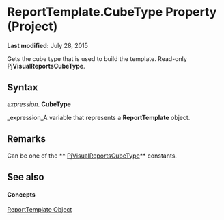 
# ReportTemplate.CubeType Property (Project)

 **Last modified:** July 28, 2015

Gets the cube type that is used to build the template. Read-only  **PjVisualReportsCubeType**.

## Syntax

 _expression_. **CubeType**

 _expression_A variable that represents a  **ReportTemplate** object.


## Remarks

Can be one of the  ** [PjVisualReportsCubeType](dd05c192-8213-e6fc-0060-c32c761ec5d5.md)** constants.


## See also


#### Concepts


 [ReportTemplate Object](bea2838c-60b1-f33d-1b3d-a12382bbeca6.md)
